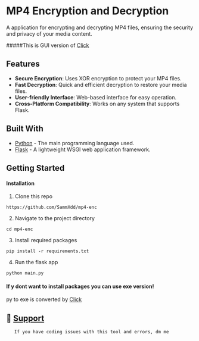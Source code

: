 # MP4 Encryption and Decryption

A application for encrypting and decrypting MP4 files, ensuring the security and privacy of your media content.

#####This is GUI version of [Click](https://github.com/SammXdd/mp4-enc)

## Features

- **Secure Encryption**: Uses XOR encryption to protect your MP4 files.
- **Fast Decryption**: Quick and efficient decryption to restore your media files.
- **User-friendly Interface**: Web-based interface for easy operation.
- **Cross-Platform Compatibility**: Works on any system that supports Flask.


## Built With

- [Python](https://www.python.org/) - The main programming language used.
- [Flask](https://flask.palletsprojects.com/) - A lightweight WSGI web application framework.

## Getting Started

#### Installation

   1. Clone this repo
   ```
   https://github.com/SammXdd/mp4-enc
   ```
   2. Navigate to the project directory
   ```
   cd mp4-enc
   ```
   3. Install required packages
   ```
   pip install -r requirements.txt
   ```
   4. Run the flask app
   ```
   python main.py
   ```
   #### If y dont want to install packages you can use exe version!
   py to exe is converted by [Click](link)
## 📝 [Support](https://www.instagram.com/_.samarthhhhh._/)
       If you have coding issues with this tool and errors, dm me
